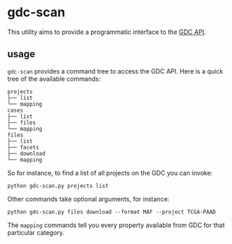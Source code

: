# gdc-scan

This utility aims to provide a programmatic interface to the [GDC API](https://gdc.cancer.gov/developers/gdc-application-programming-interface-api).

## usage

`gdc-scan` provides a command tree to access the GDC API. Here is a quick tree of the available commands:

    projects
    ├── list
    └── mapping
    cases
    ├── list
    ├── files
    └── mapping
    files
    ├── list
    ├── facets
    ├── download
    └── mapping

So for instance, to find a list of all projects on the GDC you can invoke:

    python gdc-scan.py projects list

Other commands take optional arguments, for instance:

    python gdc-scan.py files download --format MAF --project TCGA-PAAD

The `mapping` commands tell you every property available from GDC for that particular category.